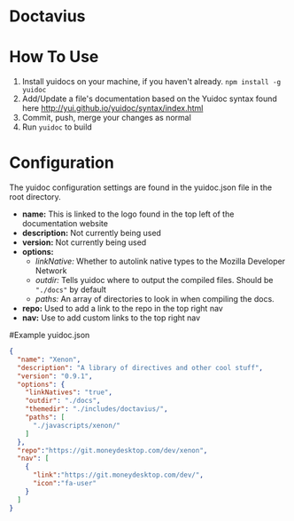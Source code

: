 Doctavius
==================

# How To Use
1. Install yuidocs on your machine, if you haven't already. `npm install -g yuidoc`
2. Add/Update a file's documentation based on the Yuidoc syntax found here http://yui.github.io/yuidoc/syntax/index.html
3. Commit, push, merge your changes as normal
4. Run `yuidoc` to build

# Configuration
The yuidoc configuration settings are found in the yuidoc.json file in the root directory.
- **name:** This is linked to the logo found in the top left of the documentation website
- **description:** Not currently being used
- **version:** Not currently being used
- **options:**
  - *linkNative:* Whether to autolink native types to the Mozilla Developer Network
  - *outdir:* Tells yuidoc where to output the compiled files. Should be `"./docs"` by default
  - *paths:* An array of directories to look in when compiling the docs.
- **repo:** Used to add a link to the repo in the top right nav
- **nav:** Use to add custom links to the top right nav

#Example yuidoc.json
```json
{
  "name": "Xenon",
  "description": "A library of directives and other cool stuff",
  "version": "0.9.1",
  "options": {
    "linkNatives": "true",
    "outdir": "./docs",
    "themedir": "./includes/doctavius/",
    "paths": [
      "./javascripts/xenon/"
    ]        
  },
  "repo":"https://git.moneydesktop.com/dev/xenon",
  "nav": [
    {
      "link":"https://git.moneydesktop.com/dev/",
      "icon":"fa-user"
    }
  ]
}
```